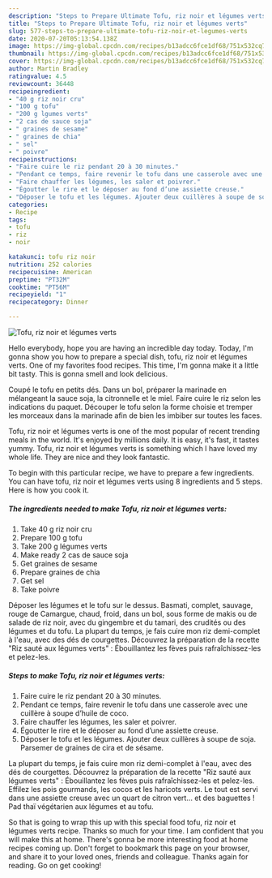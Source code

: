 ```yaml
---
description: "Steps to Prepare Ultimate Tofu, riz noir et légumes verts"
title: "Steps to Prepare Ultimate Tofu, riz noir et légumes verts"
slug: 577-steps-to-prepare-ultimate-tofu-riz-noir-et-legumes-verts
date: 2020-07-20T05:13:54.138Z
image: https://img-global.cpcdn.com/recipes/b13adcc6fce1df68/751x532cq70/tofu-riz-noir-et-legumes-verts-photo-principale-de-la-recette.jpg
thumbnail: https://img-global.cpcdn.com/recipes/b13adcc6fce1df68/751x532cq70/tofu-riz-noir-et-legumes-verts-photo-principale-de-la-recette.jpg
cover: https://img-global.cpcdn.com/recipes/b13adcc6fce1df68/751x532cq70/tofu-riz-noir-et-legumes-verts-photo-principale-de-la-recette.jpg
author: Martin Bradley
ratingvalue: 4.5
reviewcount: 36448
recipeingredient:
- "40 g riz noir cru"
- "100 g tofu"
- "200 g lgumes verts"
- "2 cas de sauce soja"
- " graines de sesame"
- " graines de chia"
- " sel"
- " poivre"
recipeinstructions:
- "Faire cuire le riz pendant 20 à 30 minutes."
- "Pendant ce temps, faire revenir le tofu dans une casserole avec une cuillère à soupe d’huile de coco."
- "Faire chauffer les légumes, les saler et poivrer."
- "Égoutter le rire et le déposer au fond d’une assiette creuse."
- "Déposer le tofu et les légumes. Ajouter deux cuillères à soupe de soja. Parsemer de graines de cira et de sésame."
categories:
- Recipe
tags:
- tofu
- riz
- noir

katakunci: tofu riz noir 
nutrition: 252 calories
recipecuisine: American
preptime: "PT32M"
cooktime: "PT56M"
recipeyield: "1"
recipecategory: Dinner

---
```



![Tofu, riz noir et légumes verts](https://img-global.cpcdn.com/recipes/b13adcc6fce1df68/751x532cq70/tofu-riz-noir-et-legumes-verts-photo-principale-de-la-recette.jpg)

Hello everybody, hope you are having an incredible day today. Today, I'm gonna show you how to prepare a special dish, tofu, riz noir et légumes verts. One of my favorites food recipes. This time, I'm gonna make it a little bit tasty. This is gonna smell and look delicious.

Coupé le tofu en petits dés. Dans un bol, préparer la marinade en mélangeant la sauce soja, la citronnelle et le miel. Faire cuire le riz selon les indications du paquet. Découper le tofu selon la forme choisie et tremper les morceaux dans la marinade afin de bien les imbiber sur toutes les faces.

Tofu, riz noir et légumes verts is one of the most popular of recent trending meals in the world. It's enjoyed by millions daily. It is easy, it's fast, it tastes yummy. Tofu, riz noir et légumes verts is something which I have loved my whole life. They are nice and they look fantastic.


To begin with this particular recipe, we have to prepare a few ingredients. You can have tofu, riz noir et légumes verts using 8 ingredients and 5 steps. Here is how you cook it.

<!--inarticleads1-->

##### The ingredients needed to make Tofu, riz noir et légumes verts:

1. Take 40 g riz noir cru
1. Prepare 100 g tofu
1. Take 200 g légumes verts
1. Make ready 2 cas de sauce soja
1. Get  graines de sesame
1. Prepare  graines de chia
1. Get  sel
1. Take  poivre


Déposer les légumes et le tofu sur le dessus. Basmati, complet, sauvage, rouge de Camargue, chaud, froid, dans un bol, sous forme de makis ou de salade de riz noir, avec du gingembre et du tamari, des crudités ou des légumes et du tofu. La plupart du temps, je fais cuire mon riz demi-complet à l&#39;eau, avec des dés de courgettes. Découvrez la préparation de la recette &#34;Riz sauté aux légumes verts&#34; : Ébouillantez les fèves puis rafraîchissez-les et pelez-les. 

<!--inarticleads2-->

##### Steps to make Tofu, riz noir et légumes verts:

1. Faire cuire le riz pendant 20 à 30 minutes.
1. Pendant ce temps, faire revenir le tofu dans une casserole avec une cuillère à soupe d’huile de coco.
1. Faire chauffer les légumes, les saler et poivrer.
1. Égoutter le rire et le déposer au fond d’une assiette creuse.
1. Déposer le tofu et les légumes. Ajouter deux cuillères à soupe de soja. Parsemer de graines de cira et de sésame.


La plupart du temps, je fais cuire mon riz demi-complet à l&#39;eau, avec des dés de courgettes. Découvrez la préparation de la recette &#34;Riz sauté aux légumes verts&#34; : Ébouillantez les fèves puis rafraîchissez-les et pelez-les. Effilez les pois gourmands, les cocos et les haricots verts. Le tout est servi dans une assiette creuse avec un quart de citron vert… et des baguettes ! Pad thaï végétarien aux légumes et au tofu. 

So that is going to wrap this up with this special food tofu, riz noir et légumes verts recipe. Thanks so much for your time. I am confident that you will make this at home. There's gonna be more interesting food at home recipes coming up. Don't forget to bookmark this page on your browser, and share it to your loved ones, friends and colleague. Thanks again for reading. Go on get cooking!
